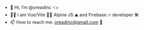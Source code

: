 - 👋 Hi, I’m @oreadinc 👈
- 🤞🏻 I am Vue/Vite ✌🏻 Alpine JS ⛰️ and Firebase 🔥 developer 🛠️
- 📫 How to reach me: oreadinc@gmail.com 📧
